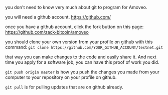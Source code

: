 you don't need to know very much about git to program for Amoveo.

you will need a github account.  https://github.com/

once you have a github account, click the fork button on this page: https://github.com/zack-bitcoin/amoveo

you should clone your own version from your profile on github with this command:
`git clone https://github.com/YOUR_GITHUB_ACCOUNT/testnet.git`

that way you can make changes to the code and easily share it. And next time you apply for a software job, you can have this proof of work you did.

`git push origin master` is how you push the changes you made from your computer to your repository on your profile on github.

`git pull` is for pulling updates that are on github already.
